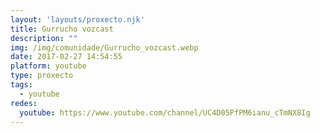```yaml
---
layout: 'layouts/proxecto.njk'
title: Gurrucho vozcast
description: ""
img: /img/comunidade/Gurrucho_vozcast.webp
date: 2017-02-27 14:54:55
platform: youtube
type: proxecto
tags:
  - youtube
redes:
  youtube: https://www.youtube.com/channel/UC4D05PfPM6ianu_cTmNX8Ig
---
```

